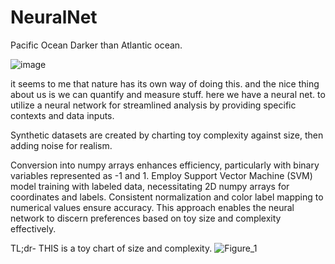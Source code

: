 # NeuralNet 
Pacific Ocean Darker than Atlantic ocean.


![image](https://github.com/le-nicolas/DerivaNet/assets/112614851/35401b27-57f4-4f29-a49c-964bf8e9987b)

it seems to me that nature has its own way of doing this. and the nice thing about us is we can quantify and measure stuff.
here we have a neural net. to utilize a neural network for streamlined analysis by providing specific contexts and data inputs. 

Synthetic datasets are created by charting toy complexity against size, then adding noise for realism.


Conversion into numpy arrays enhances efficiency, particularly with binary variables represented as -1 and 1. Employ Support Vector Machine (SVM) model training with labeled data, necessitating 2D numpy arrays for coordinates and labels. Consistent normalization and color label mapping to numerical values ensure accuracy. This approach enables the neural network to discern preferences based on toy size and complexity effectively.




TL;dr- THIS is a toy chart of size and complexity. 
![Figure_1](https://github.com/le-nicolas/DerivaNet/assets/112614851/b8d3b959-42b3-43b5-9ec6-b7fd60176936)
